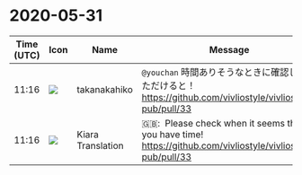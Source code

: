 # 2020-05-31

|Time (UTC)|Icon|Name|Message|
|---|---|---|---|
|11:16|![](https://secure.gravatar.com/avatar/0479057e04d0dbef40692b5f171f60e4.jpg?s=72&d=https%3A%2F%2Fa.slack-edge.com%2Fdf10d%2Fimg%2Favatars%2Fava_0015-72.png)|takanakahiko|`@youchan` 時間ありそうなときに確認していただけると！<br><https://github.com/vivliostyle/vivliostyle-pub/pull/33>|
|11:16|![](https://avatars.slack-edge.com/2019-08-21/732685848020_f3f20736795184660348_72.png)|Kiara Translation|🇬🇧:  Please check when it seems that you have time!<br><https://github.com/vivliostyle/vivliostyle-pub/pull/33>|
